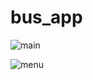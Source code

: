 # bus_app

![main](https://user-images.githubusercontent.com/64777188/97078551-b95a7b00-160e-11eb-9574-a08f2f954028.PNG)

![menu](https://user-images.githubusercontent.com/64777188/97078559-c6776a00-160e-11eb-8704-6e99004d2695.PNG)
